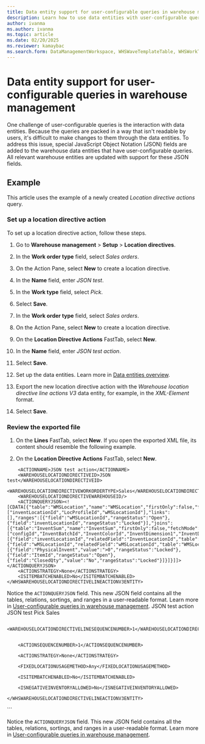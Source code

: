 ```yaml
---
title: Data entity support for user-configurable queries in warehouse management
description: Learn how to use data entities with user-configurable queries in warehouse management.
author: ivanma
ms.author: ivanma
ms.topic: article
ms.date: 02/20/2025
ms.reviewer: kamaybac
ms.search.form: DataManagementWorkspace, WHSWaveTemplateTable, WHSWorkTemplateTable, WHSLocDirTable, WHSLaborStandards, WHSDocumentRouting, WHSWaveLabelTemplate, WHSWaveLabelLayout, WHSLabelLayoutDataSource, WHSContainerLabelRouting, WHSWaveFilterTable, WHSRFMenuItem, WHSClusterProfile, WHSLoadBuildTemplate, WHSCrossDockingTemplate, WHSContainerizationTable, WHSReplenishmentTemplates, WHSSlotTemplate, WHSOutboundSortTemplate, WHSCycleCountPlan, WHSCycleCountThreshold, WHSShipConsolidationPolicy, WHSShipConsolidationTemplate
---
```


# Data entity support for user-configurable queries in warehouse management

One challenge of user-configurable queries is the interaction with data entities. Because the queries are packed in a way that isn't readable by users, it's difficult to make changes to them through the data entities. To address this issue, special JavaScript Object Notation (JSON) fields are added to the warehouse data entities that have user-configurable queries. All relevant warehouse entities are updated with support for these JSON fields.

## Example


This article uses the example of a newly created *Location directive actions* query.
### Set up a location directive action

To set up a location directive action, follow these steps.

1. Go to **Warehouse management** \> **Setup** \> **Location directives**.
1. In the **Work order type** field, select *Sales orders*.
1. On the Action Pane, select **New** to create a location directive.
1. In the **Name** field, enter *JSON test*.
1. In the **Work type** field, select *Pick*.
1. Select **Save**.
1. In the **Work order type** field, select *Sales orders*.

1. On the Action Pane, select **New** to create a location directive.
1. On the **Location Directive Actions** FastTab, select **New**.
1. In the **Name** field, enter *JSON test action*.
1. Select **Save**.
1. Set up the data entities. Learn more in [Data entities overview](../../fin-ops-core/dev-itpro/data-entities/data-entities.md).
1. Export the new location directive action with the *Warehouse location directive line actions V3* data entity, for example, in the *XML-Element* format.
1. Select **Save**.
### Review the exported file
1. On the **Lines** FastTab, select **New**.
If you open the exported XML file, its content should resemble the following example.
1. On the **Location Directive Actions** FastTab, select **New**.

<?xml version="1.0" encoding="utf-8"?>
        <ACTIONNAME>JSON test action</ACTIONNAME>
        <WAREHOUSELOCATIONDIRECTIVEID>JSON test</WAREHOUSELOCATIONDIRECTIVEID>
        <WAREHOUSELOCATIONDIRECTIVEWORKORDERTYPE>Sales</WAREHOUSELOCATIONDIRECTIVEWORKORDERTYPE>
        <WAREHOUSELOCATIONDIRECTIVEWAREHOUSEID/>
        <ACTIONQUERYJSON><![CDATA[{"table":"WMSLocation","name":"WMSLocation","firstOnly":false,"fetchMode":1,"type":"InnerJoin","fields":["inventLocationId","LocProfileId","wMSLocationId"],"links":[],"ranges":[{"field":"wMSLocationId","rangeStatus":"Open"},{"field":"inventLocationId","rangeStatus":"Locked"}],"joins":[{"table":"InventSum","name":"InventSum","firstOnly":false,"fetchMode":0,"type":"InnerJoin","fields":["configId","InventBatchId","InventColorId","InventDimension1","InventDimension10","InventDimension11","InventDimension12","InventDimension2","InventDimension3","InventDimension4","InventDimension5","InventDimension6","InventDimension7","InventDimension8","InventDimension9","InventDimId","InventGtdId_RU","InventLocationId","InventOwnerId_RU","InventProfileId_RU","InventSerialId","InventSiteId","InventSizeId","InventStatusId","InventStyleId","InventVersionId","ItemId","LicensePlateId","PhysicalInvent","wMSLocationId","wMSPalletId"],"links":[{"field":"inventLocationId","relatedField":"InventLocationId","table":"WMSLocation","relatedTable":"InventSum","joinRelation":""},{"field":"wMSLocationId","relatedField":"wMSLocationId","table":"WMSLocation","relatedTable":"InventSum","joinRelation":""}],"ranges":[{"field":"PhysicalInvent","value":">0","rangeStatus":"Locked"},{"field":"ItemId","rangeStatus":"Open"},{"field":"ClosedQty","value":"No","rangeStatus":"Locked"}]}]}]]></ACTIONQUERYJSON>
        <ACTIONSTRATEGY>None</ACTIONSTRATEGY>
        <ISITEMBATCHENABLED>No</ISITEMBATCHENABLED>
    </WHSWAREHOUSELOCATIONDIRECTIVELINEACTIONV3ENTITY>

Notice the `ACTIONQUERYJSON` field. This new JSON field contains all the tables, relations, sortings, and ranges in a user-readable format. Learn more in [User-configurable queries in warehouse management](user-configurable-queries-in-warehouse-management.md).
    <WHSWAREHOUSELOCATIONDIRECTIVELINEACTIONV3ENTITY>
        <ACTIONNAME>JSON test action</ACTIONNAME>
        <WAREHOUSELOCATIONDIRECTIVEID>JSON test</WAREHOUSELOCATIONDIRECTIVEID>
        <WAREHOUSELOCATIONDIRECTIVEWORKTYPE>Pick</WAREHOUSELOCATIONDIRECTIVEWORKTYPE>
        <WAREHOUSELOCATIONDIRECTIVEWORKORDERTYPE>Sales</WAREHOUSELOCATIONDIRECTIVEWORKORDERTYPE>
        <WAREHOUSELOCATIONDIRECTIVEINVENTORYSITEID/>
        <WAREHOUSELOCATIONDIRECTIVEWAREHOUSEID/>

        <WAREHOUSELOCATIONDIRECTIVELINESEQUENCENUMBER>1</WAREHOUSELOCATIONDIRECTIVELINESEQUENCENUMBER>


        <ACTIONSEQUENCENUMBER>1</ACTIONSEQUENCENUMBER>

        <ACTIONSTRATEGY>None</ACTIONSTRATEGY>

        <FIXEDLOCATIONUSAGEMETHOD>Any</FIXEDLOCATIONUSAGEMETHOD>

        <ISITEMBATCHENABLED>No</ISITEMBATCHENABLED>

        <ISNEGATIVEINVENTORYALLOWED>No</ISNEGATIVEINVENTORYALLOWED>

    </WHSWAREHOUSELOCATIONDIRECTIVELINEACTIONV3ENTITY>

</Document>
```

Notice the `ACTIONQUERYJSON` field. This new JSON field contains all the tables, relations, sortings, and ranges in a user-readable format. Learn more in [User-configurable queries in warehouse management](user-configurable-queries-in-warehouse-management.md).

